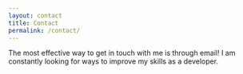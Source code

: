 ```yaml
---
layout: contact
title: Contact
permalink: /contact/
---
```

The most effective way to get in touch with me is through email! I am
constantly looking for ways to improve my skills as a developer. 
